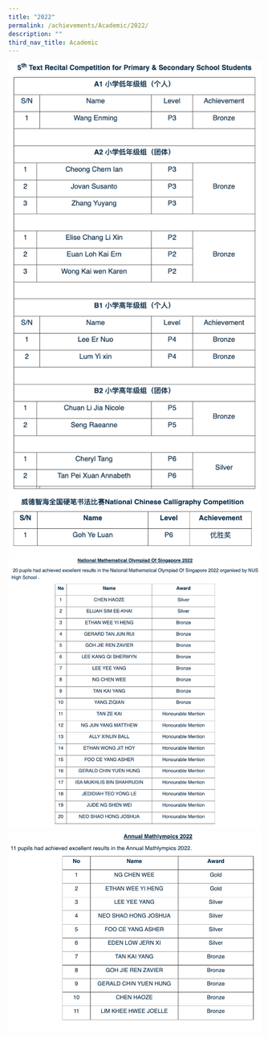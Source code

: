 ```yaml
---
title: "2022"
permalink: /achievements/Academic/2022/
description: ""
third_nav_title: Academic
---
```

![](/images/achieve.png)
![](/images/achieve2.png)
![](/images/achieve3.png)
![](/images/achieve4.png)
